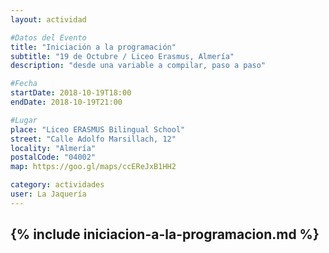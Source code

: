 ```yaml
---
layout: actividad

#Datos del Evento
title: "Iniciación a la programación"
subtitle: "19 de Octubre / Liceo Erasmus, Almería"
description: "desde una variable a compilar, paso a paso"

#Fecha
startDate: 2018-10-19T18:00
endDate: 2018-10-19T21:00

#Lugar
place: "Liceo ERASMUS Bilingual School"
street: "Calle Adolfo Marsillach, 12"
locality: "Almería"
postalCode: "04002"
map: https://goo.gl/maps/ccEReJxB1HH2

category: actividades
user: La Jaquería
---
```


{% include iniciacion-a-la-programacion.md %}
---

